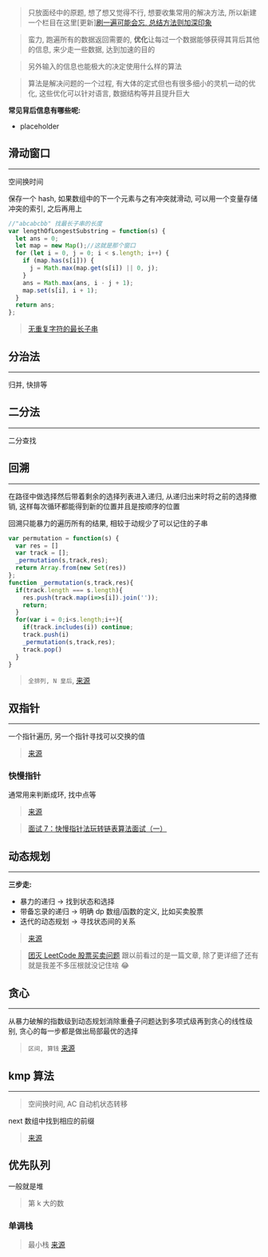 > 只放面经中的原题, 想了想又觉得不行, 想要收集常用的解决方法, 所以新建一个栏目在这里[更新][刷一遍可能会忘, 总结方法则加深印象](https://zhuanlan.zhihu.com/p/104983442)

> 蛮力, 跑遍所有的数据返回需要的, **优化**让每过一个数据能够获得其背后其他的信息, 来少走一些数据, 达到加速的目的

> 另外输入的信息也能极大的决定使用什么样的算法

> 算法是解决问题的一个过程, 有大体的定式但也有很多细小的灵机一动的优化, 这些优化可以针对语言, 数据结构等并且提升巨大

**常见背后信息有哪些呢:**

- placeholder

## 滑动窗口

---

空间换时间

保存一个 hash, 如果数组中的下一个元素与之有冲突就滑动, 可以用一个变量存储冲突的索引, 之后再用上

```JavaScript
//"abcabcbb" 找最长子串的长度
var lengthOfLongestSubstring = function(s) {
  let ans = 0;
  let map = new Map();//这就是那个窗口
  for (let i = 0, j = 0; i < s.length; i++) {
    if (map.has(s[i])) {
      j = Math.max(map.get(s[i]) || 0, j);
    }
    ans = Math.max(ans, i - j + 1);
    map.set(s[i], i + 1);
  }
  return ans;
};
```

> [无重复字符的最长子串](https://leetcode-cn.com/problems/longest-substring-without-repeating-characters/)

## 分治法

---

归并, 快排等

## 二分法

---

二分查找

## 回溯

---

在路径中做选择然后带着剩余的选择列表进入递归, 从递归出来时将之前的选择撤销, 这样每次循环都能得到新的位置并且是按顺序的位置

回溯只能暴力的遍历所有的结果, 相较于动规少了可以记住的子串

```JavaScript
var permutation = function(s) {
  var res = []
  var track = [];
  _permutation(s,track,res);
  return Array.from(new Set(res))
};
function _permutation(s,track,res){
  if(track.length === s.length){
    res.push(track.map(i=>s[i]).join(''));
    return;
  }
  for(var i = 0;i<s.length;i++){
    if(track.includes(i)) continue;
    track.push(i)
    _permutation(s,track,res);
    track.pop()
  }
}
```

> `全排列, N 皇后`, [来源](https://github.com/labuladong/fucking-algorithm/blob/70d1729ecc3a2ca13d162ca6e39f3db2602a1d23/%E7%AE%97%E6%B3%95%E6%80%9D%E7%BB%B4%E7%B3%BB%E5%88%97/%E5%9B%9E%E6%BA%AF%E7%AE%97%E6%B3%95%E8%AF%A6%E8%A7%A3%E4%BF%AE%E8%AE%A2%E7%89%88.md)

## 双指针

---

一个指针遍历, 另一个指针寻找可以交换的值

> [来源](https://linzhenglearn.github.io/2017/03/29/TwoPointer/)

### 快慢指针

通常用来判断成环, 找中点等

> [来源](https://zhuanlan.zhihu.com/p/38521018)

> [面试 7：快慢指针法玩转链表算法面试（一）](https://juejin.im/post/5b46a7c75188251a8d36d482)

## 动态规划

---

**三步走:**

- 暴力的递归 -> 找到状态和选择
- 带备忘录的递归 -> 明确 dp 数组/函数的定义, 比如买卖股票
- 迭代的动态规划 -> 寻找状态间的关系

> [来源](https://github.com/labuladong/fucking-algorithm/tree/master/%E5%8A%A8%E6%80%81%E8%A7%84%E5%88%92%E7%B3%BB%E5%88%97)

> [团灭 LeetCode 股票买卖问题](https://github.com/labuladong/fucking-algorithm/blob/master/%E5%8A%A8%E6%80%81%E8%A7%84%E5%88%92%E7%B3%BB%E5%88%97/%E5%9B%A2%E7%81%AD%E8%82%A1%E7%A5%A8%E9%97%AE%E9%A2%98.md) 跟以前看过的是一篇文章, 除了更详细了还有就是我差不多压根就没记住啥 😂

## 贪心

---

从暴力破解的指数级到动态规划消除重叠子问题达到多项式级再到贪心的线性级别, 贪心的每一步都是做出局部最优的选择

> `区间, 算钱` [来源](https://github.com/labuladong/fucking-algorithm/blob/master/%E5%8A%A8%E6%80%81%E8%A7%84%E5%88%92%E7%B3%BB%E5%88%97/%E8%B4%AA%E5%BF%83%E7%AE%97%E6%B3%95%E4%B9%8B%E5%8C%BA%E9%97%B4%E8%B0%83%E5%BA%A6%E9%97%AE%E9%A2%98.md)

## kmp 算法

---

> 空间换时间, AC 自动机状态转移

next 数组中找到相应的前缀

> [来源](https://github.com/labuladong/fucking-algorithm/blob/master/%E5%8A%A8%E6%80%81%E8%A7%84%E5%88%92%E7%B3%BB%E5%88%97/%E5%8A%A8%E6%80%81%E8%A7%84%E5%88%92%E4%B9%8BKMP%E5%AD%97%E7%AC%A6%E5%8C%B9%E9%85%8D%E7%AE%97%E6%B3%95.md)

## 优先队列

一般就是堆

> 第 k 大的数

### 单调栈

> 最小栈 [来源](https://leetcode-cn.com/problems/min-stack/solution/shi-yong-fu-zhu-zhan-tong-bu-he-bu-tong-bu-python-/)
